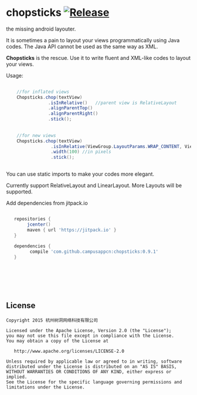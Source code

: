 # chopsticks [![Release](https://img.shields.io/github/tag/campusappcn/chopsticks.svg?label=JitPack)](https://jitpack.io/#campusappcn/chopsticks/0.9)

the missing android layouter.

It is sometimes a pain to layout your views programmatically using Java codes. The Java API cannot be used as the same way as XML. 

__Chopsticks__ is the rescue. Use it to write fluent and XML-like codes to layout your views.

Usage:

```Java
    
    //for inflated views
    Chopsticks.chop(textView)
                .isInRelative()   //parent view is RelativeLayout
                .alignParentTop()
                .alignParentRight()
                .stick();
                
                
    //for new views
    Chopsticks.chop(textView)
                 .isInRelative(ViewGroup.LayoutParams.WRAP_CONTENT, ViewGroup.LayoutParams.WRAP_CONTENT)
                 .width(100) //in pixels
                 .stick();
                 

```

You can use static imports to make your codes more elegant.

Currently support RelativeLayout and LinearLayout. More Layouts will be supported.

Add dependencies from jitpack.io

```groovy

   repositories { 
        jcenter()
        maven { url 'https://jitpack.io' }
   }
   
   dependencies {
         compile 'com.github.campusappcn:chopsticks:0.9.1'
   }
```


<br/>
<br/>
<br/>
<br/>

License
-------

    Copyright 2015 杭州树洞网络科技有限公司

    Licensed under the Apache License, Version 2.0 (the "License");
    you may not use this file except in compliance with the License.
    You may obtain a copy of the License at

       http://www.apache.org/licenses/LICENSE-2.0

    Unless required by applicable law or agreed to in writing, software
    distributed under the License is distributed on an "AS IS" BASIS,
    WITHOUT WARRANTIES OR CONDITIONS OF ANY KIND, either express or implied.
    See the License for the specific language governing permissions and
    limitations under the License.
